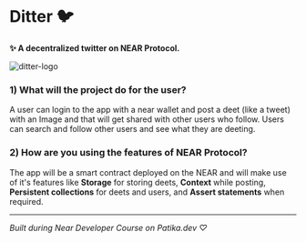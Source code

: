 
# Ditter 🐦
**✨ A decentralized twitter on NEAR Protocol.**

![ditter-logo](https://i.imgur.com/A0v5HDX.png)

### 1) What will the project do for the user?
A user can login to the app with a near wallet and post a deet (like a tweet) with an Image and that will get shared with other users who follow. Users can search and follow other users and see what they are deeting.

### 2) How are you using the features of NEAR Protocol?
The app will be a smart contract deployed on the NEAR and will make use of it's features like **Storage** for storing deets, **Context** while posting, **Persistent collections** for deets and users, and **Assert statements** when required.

----

*Built during Near Developer Course on Patika.dev ♡*
